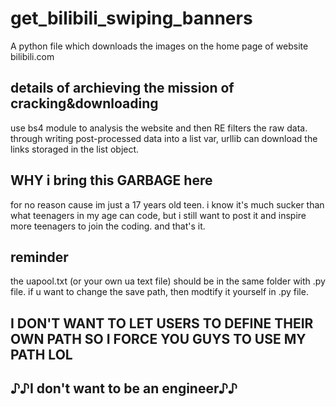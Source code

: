 # get_bilibili_swiping_banners
A python file which downloads the images on the home page of website bilibili.com
## details of archieving the mission of cracking&downloading
use bs4 module to analysis the website and then RE filters the raw data. through writing post-processed data into a list var, urllib can download the links storaged in the list object.
## WHY i bring this GARBAGE here
for no reason cause im just a 17 years old teen. i know it's much sucker than what teenagers in my age can code, but i still want to post it and inspire more teenagers to join the coding. and that's it.
## reminder
the uapool.txt (or your own ua text file) should be in the same folder with .py file.
if u want to change the save path, then modtify it yourself in .py file.
## I DON'T WANT TO LET USERS TO DEFINE THEIR OWN PATH SO I FORCE YOU GUYS TO USE MY PATH LOL
## ♪♪I don't want to be an engineer♪♪
